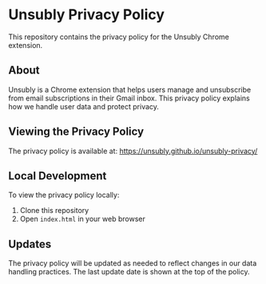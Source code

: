 # Unsubly Privacy Policy

This repository contains the privacy policy for the Unsubly Chrome extension.

## About

Unsubly is a Chrome extension that helps users manage and unsubscribe from email subscriptions in their Gmail inbox. This privacy policy explains how we handle user data and protect privacy.

## Viewing the Privacy Policy

The privacy policy is available at: https://unsubly.github.io/unsubly-privacy/

## Local Development

To view the privacy policy locally:
1. Clone this repository
2. Open `index.html` in your web browser

## Updates

The privacy policy will be updated as needed to reflect changes in our data handling practices. The last update date is shown at the top of the policy. 